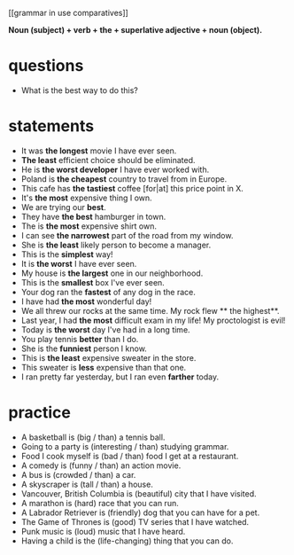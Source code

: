 [[grammar in use comparatives]]

**Noun (subject) + verb + the + superlative adjective + noun (object).**

# questions
- What is the best way to do this?

 # statements
 - It was **the longest** movie I have ever seen.
 - **The least** efficient choice should be eliminated.
 - He is **the worst developer** I have ever worked with.
 - Poland is **the cheapest** country to travel from in Europe.
 - This cafe has **the tastiest** coffee [for|at] this price point in X.
 - It's **the most** expensive thing I own.
- We are trying our **best**.
- They have **the best** hamburger in town.
- The is **the most** expensive shirt own.
- I can see **the narrowest** part of the road from my window.
- She is **the least** likely person to become a manager.
- This is the **simplest** way!
- It is **the worst** I have ever seen.
- My house is **the largest** one in our neighborhood.
- This is the **smallest** box I've ever seen.
- Your dog ran the **fastest** of any dog in the race.
- I have had **the most** wonderful day!
- We all threw our rocks at the same time. My rock flew ** the highest**.
- Last year, I had **the most** difficult exam in my life! My proctologist is evil!
- Today is **the worst** day I've had in a long time.
-   You play tennis **better** than I do.
-   She is the **funniest** person I know.
-   This is **the least** expensive sweater in the store.
-   This sweater is **less** expensive than that one.
-   I ran pretty far yesterday, but I ran even **farther** today.


# practice
-   A basketball is (big / than) a tennis ball.
-   Going to a party is (interesting / than) studying grammar.
-   Food I cook myself is (bad / than) food I get at a restaurant.
-   A comedy is (funny / than) an action movie.
-   A bus is (crowded / than) a car.
-   A skyscraper is (tall / than) a house.
-   Vancouver, British Columbia is (beautiful) city that I have visited.
-   A marathon is (hard) race that you can run.
-   A Labrador Retriever is (friendly) dog that you can have for a pet.
-   The Game of Thrones is (good) TV series that I have watched.
-   Punk music is (loud) music that I have heard.
-   Having a child is the (life-changing) thing that you can do.